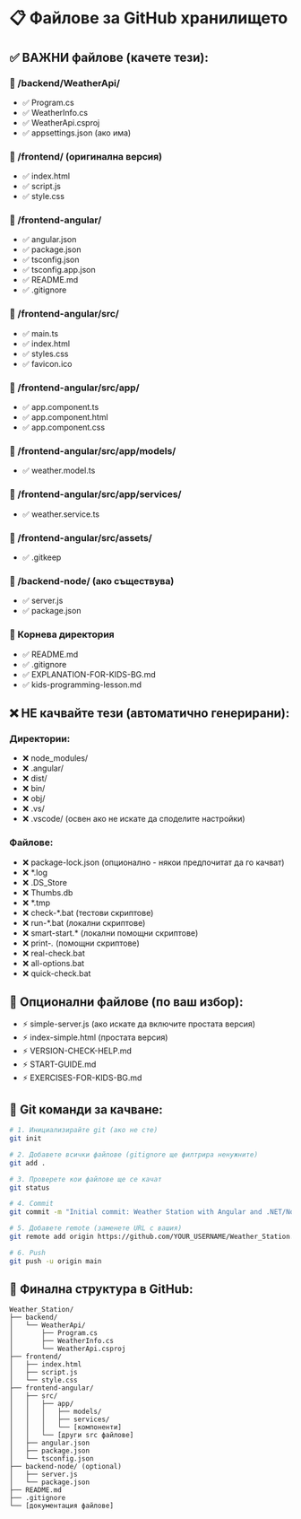 # 📋 Файлове за GitHub хранилището

## ✅ ВАЖНИ файлове (качете тези):

### 📁 /backend/WeatherApi/
- ✅ Program.cs
- ✅ WeatherInfo.cs  
- ✅ WeatherApi.csproj
- ✅ appsettings.json (ако има)

### 📁 /frontend/ (оригинална версия)
- ✅ index.html
- ✅ script.js
- ✅ style.css

### 📁 /frontend-angular/
- ✅ angular.json
- ✅ package.json
- ✅ tsconfig.json
- ✅ tsconfig.app.json
- ✅ README.md
- ✅ .gitignore

### 📁 /frontend-angular/src/
- ✅ main.ts
- ✅ index.html
- ✅ styles.css
- ✅ favicon.ico

### 📁 /frontend-angular/src/app/
- ✅ app.component.ts
- ✅ app.component.html
- ✅ app.component.css

### 📁 /frontend-angular/src/app/models/
- ✅ weather.model.ts

### 📁 /frontend-angular/src/app/services/
- ✅ weather.service.ts

### 📁 /frontend-angular/src/assets/
- ✅ .gitkeep

### 📁 /backend-node/ (ако съществува)
- ✅ server.js
- ✅ package.json

### 📁 Корнева директория
- ✅ README.md
- ✅ .gitignore
- ✅ EXPLANATION-FOR-KIDS-BG.md
- ✅ kids-programming-lesson.md

## ❌ НЕ качвайте тези (автоматично генерирани):

### Директории:
- ❌ node_modules/
- ❌ .angular/
- ❌ dist/
- ❌ bin/
- ❌ obj/
- ❌ .vs/
- ❌ .vscode/ (освен ако не искате да споделите настройки)

### Файлове:
- ❌ package-lock.json (опционално - някои предпочитат да го качват)
- ❌ *.log
- ❌ .DS_Store
- ❌ Thumbs.db
- ❌ *.tmp
- ❌ check-*.bat (тестови скриптове)
- ❌ run-*.bat (локални скриптове)
- ❌ smart-start.* (локални помощни скриптове)
- ❌ print-*.* (помощни скриптове)
- ❌ real-check.bat
- ❌ all-options.bat
- ❌ quick-check.bat

## 📝 Опционални файлове (по ваш избор):

- ⚡ simple-server.js (ако искате да включите простата версия)
- ⚡ index-simple.html (простата версия)
- ⚡ VERSION-CHECK-HELP.md
- ⚡ START-GUIDE.md
- ⚡ EXERCISES-FOR-KIDS-BG.md

## 🚀 Git команди за качване:

```bash
# 1. Инициализирайте git (ако не сте)
git init

# 2. Добавете всички файлове (gitignore ще филтрира ненужните)
git add .

# 3. Проверете кои файлове ще се качат
git status

# 4. Commit
git commit -m "Initial commit: Weather Station with Angular and .NET/Node.js backend"

# 5. Добавете remote (заменете URL с вашия)
git remote add origin https://github.com/YOUR_USERNAME/Weather_Station.git

# 6. Push
git push -u origin main
```

## 📁 Финална структура в GitHub:

```
Weather_Station/
├── backend/
│   └── WeatherApi/
│       ├── Program.cs
│       ├── WeatherInfo.cs
│       └── WeatherApi.csproj
├── frontend/
│   ├── index.html
│   ├── script.js
│   └── style.css
├── frontend-angular/
│   ├── src/
│   │   ├── app/
│   │   │   ├── models/
│   │   │   ├── services/
│   │   │   └── [компоненти]
│   │   └── [други src файлове]
│   ├── angular.json
│   ├── package.json
│   └── tsconfig.json
├── backend-node/ (optional)
│   ├── server.js
│   └── package.json
├── README.md
├── .gitignore
└── [документация файлове]
```
